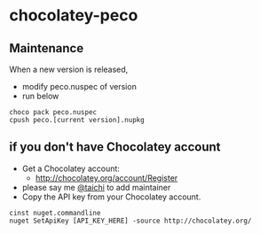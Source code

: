 chocolatey-peco
===============

## Maintenance

When a new version is released,

* modify peco.nuspec of version
* run below

```
choco pack peco.nuspec
cpush peco.[current version].nupkg
```


## if you don't have Chocolatey account
* Get a Chocolatey account:
    * http://chocolatey.org/account/Register
* please say me [@taichi](https://twitter.com/ryushi) to add maintainer
* Copy the API key from your Chocolatey account.

```
cinst nuget.commandline
nuget SetApiKey [API_KEY_HERE] -source http://chocolatey.org/
```
